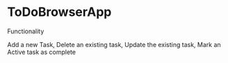 # ToDoBrowserApp
Functionality

Add a new Task,
Delete an existing task,
Update the existing task,
Mark an Active task as complete
